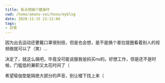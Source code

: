 ```yaml
---
title: 有点想搞个健身环
cwd: /home/amano-sei/hexo/myblog
date: 2020-11-15 22:12:04
tags:
- 日常
---
```


因为出去运动还要戴口罩很别扭，但是也会想，是不是搞个普拉提圈看着别人的视频做就可以了（笑）...

决定了，就这么搞吧，毕竟没可能说服我爸妈买ns的。好想工作，但是还不是时候，门槛低的兼职又太花时间了（

希望瑜伽垫能隔绝大部分的声音，别让楼下找上来（

